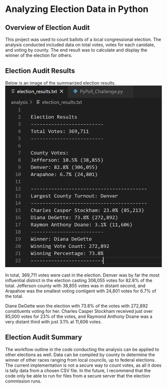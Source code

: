 # Analyzing Election Data in Python

## Overview of Election Audit
This project was used to count ballots of a local congressional election. The analysis conducted included data on total votes, votes for each canidate, and voting by county. The end result was to calculate and display the winner of the election for others.

## Election Audit Results
Below is an image of the summarized election results.
![Election Results](https://github.com/ChicletKeyboard/Election_Analysis/blob/18a7d30f6be9ba3829455ca489e7404c804474cc/analysis/election_results.PNG)

In total, 369,711 votes were cast in the election. Denver was by far the most influential district in the election casting 306,055 votes for 82.8% of the total. Jefferson county with 38,855 votes was in distant second, and Arapahoe was the smallest voting contigent with 24,801 votes for 6.7% of the total.

Diane DeGette won the election with 73.8% of the votes with 272,892 constituents voting for her. Charles Casper Stockham received just over 85,000 votes for 23% of the votes, and Raymond Anthony Doane was a very distant third with just 3.1% at 11,606 votes.

## Election Audit Summary
The workflow outline in the code conducting the analysis can be applied to other elections as well. Data can be compiled by county to determine the winner of other races ranging from local councils, up to federal elections. The current implementation is not a secure way to count votes, as all it does is tally data from a chosen CSV file. In the future, I recommend that the code only be able to run for files from a secure server that the election commission runs.
